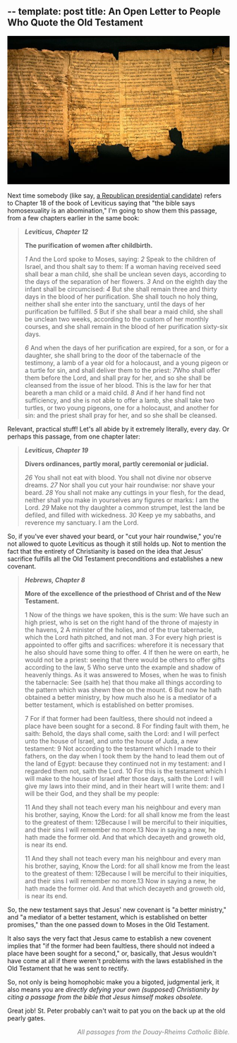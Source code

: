 --
template: post
title: An Open Letter to People Who Quote the Old Testament  
---
  
![](../content/images/new_dead_sea_scrolls_theory_24016_600x450.jpg)

Next time somebody (like say, <a href="http://blog.spreadingsantorum.com/" target="_blank">a Republican presidential candidate</a>) refers to Chapter 18 of the book of Leviticus saying that "the bible says homosexuality is an abomination," I'm going to show them this passage, from a few chapters earlier in the same book:

<!--more-->

<blockquote><strong><em>Leviticus, Chapter 12</em></strong>

<strong>The purification of women after childbirth.</strong>

<em>1</em> And the Lord spoke to Moses, saying: <em>2</em> Speak to the children of Israel, and thou shalt say to them: If a woman having received seed shall bear a man child, she shall be unclean seven days, according to the days of the separation of her flowers. <em>3</em> And on the eighth day the infant shall be circumcised: <em>4</em> But she shall remain three and thirty days in the blood of her purification. She shall touch no holy thing, neither shall she enter into the sanctuary, until the days of her purification be fulfilled. <em>5</em> But if she shall bear a maid child, she shall be unclean two weeks, according to the custom of her monthly courses, and she shall remain in the blood of her purification sixty-six days.

<em>6</em> And when the days of her purification are expired, for a son, or for a daughter, she shall bring to the door of the tabernacle of the testimony, a lamb of a year old for a holocaust, and a young pigeon or a turtle for sin, and shall deliver them to the priest: <em>7</em>Who shall offer them before the Lord, and shall pray for her, and so she shall be cleansed from the issue of her blood. This is the law for her that beareth a man child or a maid child. <em>8</em> And if her hand find not sufficiency, and she is not able to offer a lamb, she shall take two turtles, or two young pigeons, one for a holocaust, and another for sin: and the priest shall pray for her, and so she shall be cleansed.</blockquote>
Relevant, practical stuff! Let's all abide by it extremely literally, every day. Or perhaps this passage, from one chapter later:
<blockquote><strong><em>Leviticus, Chapter 19</em></strong>

<strong>Divers ordinances, partly moral, partly ceremonial or judicial.</strong>

<em>26</em> You shall not eat with blood. You shall not divine nor observe dreams. <em>27</em> Nor shall you cut your hair roundwise: nor shave your beard. <em>28</em> You shall not make any cuttings in your flesh, for the dead, neither shall you make in yourselves any figures or marks: I am the Lord. <em>29</em> Make not thy daughter a common strumpet, lest the land be defiled, and filled with wickedness. <em>30</em> Keep ye my sabbaths, and reverence my sanctuary. I am the Lord.</blockquote>
So, if you've ever shaved your beard, or "cut your hair roundwise," you're not allowed to quote Leviticus as though it still holds up. Not to mention the fact that the entirety of Christianity is based on the idea that Jesus' sacrifice fulfills all the Old Testament preconditions and establishes a new covenant.
<blockquote><strong><em>Hebrews, Chapter 8</em></strong>

<strong>More of the excellence of the priesthood of Christ and of the New Testament.</strong>

1 Now of the things we have spoken, this is the sum: We have such an high priest, who is set on the right hand of the throne of majesty in the havens, 2 A minister of the holies, and of the true tabernacle, which the Lord hath pitched, and not man. 3 For every high priest is appointed to offer gifts and sacrifices: wherefore it is necessary that he also should have some thing to offer. 4 If then he were on earth, he would not be a priest: seeing that there would be others to offer gifts according to the law, 5 Who serve unto the example and shadow of heavenly things. As it was answered to Moses, when he was to finish the tabernacle: See (saith he) that thou make all things according to the pattern which was shewn thee on the mount. 6 But now he hath obtained a better ministry, by how much also he is a mediator of a better testament, which is established on better promises.

7 For if that former had been faultless, there should not indeed a place have been sought for a second. 8 For finding fault with them, he saith: Behold, the days shall come, saith the Lord: and I will perfect unto the house of Israel, and unto the house of Juda, a new testament: 9 Not according to the testament which I made to their fathers, on the day when I took them by the hand to lead them out of the land of Egypt: because they continued not in my testament: and I regarded them not, saith the Lord. 10 For this is the testament which I will make to the house of Israel after those days, saith the Lord: I will give my laws into their mind, and in their heart will I write them: and I will be their God, and they shall be my people:

11 And they shall not teach every man his neighbour and every man his brother, saying, Know the Lord: for all shall know me from the least to the greatest of them: 12Because I will be merciful to their iniquities, and their sins I will remember no more.13 Now in saying a new, he hath made the former old. And that which decayeth and groweth old, is near its end.

11 And they shall not teach every man his neighbour and every man his brother, saying, Know the Lord: for all shall know me from the least to the greatest of them: 12Because I will be merciful to their iniquities, and their sins I will remember no more.13 Now in saying a new, he hath made the former old. And that which decayeth and groweth old, is near its end.</blockquote>
So, the new testament says that Jesus' new covenant is "a better ministry," and "a mediator of a better testament, which is established on better promises," than the one passed down to Moses in the Old Testament.

It also says the very fact that Jesus came to establish a new covenent implies that "if the former had been faultless, there should not indeed a place have been sought for a second," or, basically, that Jesus wouldn't have come at all if there weren't problems with the laws established in the Old Testament that he was sent to rectify.

So, not only is being homophobic make you a bigoted, judgmental jerk, it also means you are <em>directly defying your own (supposed) Christianity by citing a passage from the bible that Jesus himself makes obsolete</em>.

Great job! St. Peter probably can't wait to pat you on the back up at the old pearly gates.
<p style="text-align: right;"><span style="color: #808080;"><em>All passages from the Douay-Rheims Catholic Bible.</em></span></p>